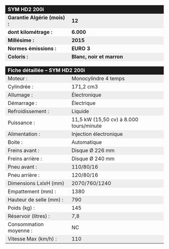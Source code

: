 ﻿---
type: chart
item: 71
---

<div class="tab active" id="specs" style="display: block;">
<table>
<tbody>
    <tr>
        <td colspan="2" align="LEFT" bgcolor="#1C1C1C" width="467" height="20"><span style="color: #ffffff;"><b><span style="font-size: medium;">SYM HD2 200i</span></b>
            </span>
        </td>
    </tr>
    <tr>
        <td align="LEFT" bgcolor="#EEEEEE" height="17"><b>Garantie Algérie (mois) :</b></td>
        <td align="LEFT" bgcolor="#EEEEEE"><b>12</b></td>
    </tr>
    <tr>
        <td align="LEFT" height="17"><b>dont kilométrage&nbsp;: </b></td>
        <td align="LEFT"><b>6.000</b></td>
    </tr>
    <tr>
        <td align="LEFT" bgcolor="#EEEEEE" height="17"><b>Millésime&nbsp;:</b></td>
        <td align="LEFT" bgcolor="#EEEEEE"><b>2015</b></td>
    </tr>
    <tr>
        <td align="LEFT" height="17"><b>Normes émissions&nbsp;:</b></td>
        <td align="LEFT"><b>EURO 3</b></td>
    </tr>
    <tr>
        <td align="LEFT" bgcolor="#EEEEEE" height="17"><b>Coloris :</b></td>
        <td align="LEFT" bgcolor="#EEEEEE"><b>Blanc, noir et marron</b></td>
    </tr>
    <tr>
        <td colspan="2" align="LEFT" height="17"></td>
    </tr>
    <tr>
        <td colspan="2" align="LEFT" bgcolor="#1C1C1C" height="20"><b><span style="color: #ffffff; font-size: medium;">Fiche détaillée – SYM HD2 200i</span></b></td>
    </tr>
    <tr>
        <td align="LEFT" bgcolor="#EEEEEE" height="17">Moteur&nbsp;:</td>
        <td align="LEFT" bgcolor="#EEEEEE">Monocylindre 4 temps</td>
    </tr>
    <tr>
        <td align="LEFT" height="17">Cylindrée&nbsp;:</td>
        <td align="LEFT">171,2 cm3</td>
    </tr>
    <tr>
        <td align="LEFT" bgcolor="#EEEEEE" height="17">Allumage&nbsp;:</td>
        <td align="LEFT" bgcolor="#EEEEEE">Électronique</td>
    </tr>
    <tr>
        <td align="LEFT" height="17">Démarrage&nbsp;:</td>
        <td align="LEFT">Électrique</td>
    </tr>
    <tr>
        <td align="LEFT" bgcolor="#EEEEEE" height="17">Refroidissement&nbsp;:</td>
        <td align="LEFT" bgcolor="#EEEEEE">Liquide</td>
    </tr>
    <tr>
        <td align="LEFT" height="18">Puissance&nbsp;:</td>
        <td align="LEFT">11,5 kW (15,50 cv) à 8.000 tours/minute</td>
    </tr>
    <tr>
        <td align="LEFT" bgcolor="#EEEEEE" height="17">Alimentation&nbsp;:</td>
        <td align="LEFT" bgcolor="#EEEEEE">Injection électronique</td>
    </tr>
    <tr>
        <td align="LEFT" height="17">Boite&nbsp;:</td>
        <td align="LEFT">Automatique</td>
    </tr>
    <tr>
        <td align="LEFT" bgcolor="#EEEEEE" height="17">Freins avant&nbsp;:</td>
        <td align="LEFT" bgcolor="#EEEEEE">Disque Ø 226 mm</td>
    </tr>
    <tr>
        <td align="LEFT" height="17">Freins arrière&nbsp;:</td>
        <td align="LEFT">Disque Ø 240 mm</td>
    </tr>
    <tr>
        <td align="LEFT" bgcolor="#EEEEEE" height="17">Pneu avant&nbsp;:</td>
        <td align="LEFT" bgcolor="#EEEEEE">110/80/16</td>
    </tr>
    <tr>
        <td align="LEFT" height="17">Pneu arrière&nbsp;:</td>
        <td align="LEFT">120/80/16</td>
    </tr>
    <tr>
        <td align="LEFT" bgcolor="#EEEEEE" height="18">Dimensions LxlxH (mm)</td>
        <td align="LEFT" bgcolor="#EEEEEE">2070/760/1240</td>
    </tr>
    <tr>
        <td align="LEFT" height="17">Empattement (mm)&nbsp;:</td>
        <td align="LEFT">1380</td>
    </tr>
    <tr>
        <td align="LEFT" bgcolor="#EEEEEE" height="17">Hauteur de selle (mm)&nbsp;:</td>
        <td align="LEFT" bgcolor="#EEEEEE">790</td>
    </tr>
    <tr>
        <td align="LEFT" height="17">Poids (kg)&nbsp;:</td>
        <td align="LEFT">145</td>
    </tr>
    <tr>
        <td align="LEFT" bgcolor="#EEEEEE" height="17">Réservoir (litres)&nbsp;:</td>
        <td align="LEFT" bgcolor="#EEEEEE">7,8</td>
    </tr>
    <tr>
        <td align="LEFT" height="17">Consommation moyenne&nbsp;:</td>
        <td align="LEFT">NC</td>
    </tr>
    <tr>
        <td align="LEFT" bgcolor="#EEEEEE" height="17">Vitesse Max (km/h)&nbsp;:</td>
        <td align="LEFT" bgcolor="#EEEEEE">110</td>
    </tr>

</tbody>
</table>
</div>
